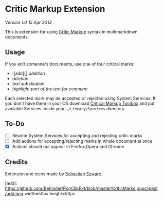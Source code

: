 # Critic Markup Extension #

*Version 1.0 15 Apr 2013*

This is extension for using [Critic Markup](http://criticmarkup.com) syntax in multimarkdown documents.

## Usage ##

If you edit someone's documents, use one of four critical marks:

- ![add][] *addition*
- *deletion*
- *text substitution*
- *highlight part of the text for comment*

Each selected mark may be accepted or rejected using System Services. If you don't have them in your OS download [Critical Markup Toolbox](https://github.com/CriticMarkup/CriticMarkup-toolkit/archive/master.zip)
and put available Services inside your `~/Library/Services` directory.


## To-Do ##

- [ ] Rewrite System Services for accepting and rejecting critic marks
- [ ] Add actions for accepting/rejecting marks in whole document at once
- [X] Actions should not appear in Firefox,Opera and Chrome

## Credits ##

Extension and icons made by [Sebastian Szwarc](https://twitter.com/Behinder).

[add]: https://github.com/Behinder/PopClipExt/blob/master/CriticMarks.popclipext/add.png width=50px height=50px
